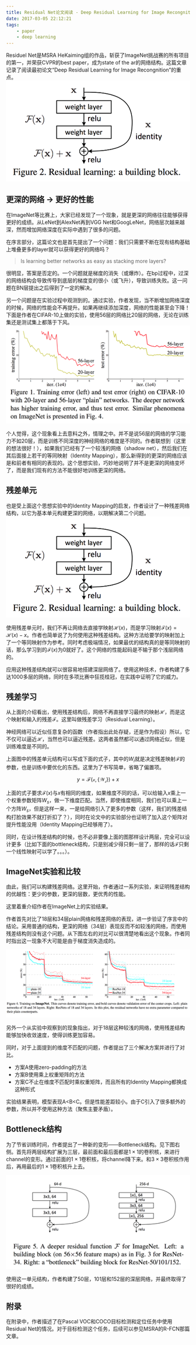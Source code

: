 ```yaml
---
title: Residual Net论文阅读 - Deep Residual Learning for Image Recongnition
date: 2017-03-05 22:12:21
tags:
    - paper
    - deep learning
---
```

Residuel Net是MSRA HeKaiming组的作品，斩获了ImageNet挑战赛的所有项目的第一，并荣获CVPR的best paper，成为state of the ar的网络结构。这篇文章记录了阅读最初论文“Deep Residual Learning for Image Recongnition”的重点。
![ResidualNet Unit](/img/residualnet_unit.png)
<!-- more -->

## 更深的网络 -> 更好的性能
在ImageNet等比赛上，大家已经发现了一个现象，就是更深的网络往往能够获得更好的成绩。从LeNet到AlexNet再到VGG Net和GoogLeNet，网络层次越来越深，然而增加网络深度在实际中遇到了很多的问题。

在序言部分，这篇论文也是首先提出了一个问题：我们只需要不断在现有结构基础上堆叠更多的layer就可以获得更好的网络吗？
>  Is learning better networks as easy as stacking more layers?

很明显，答案是否定的。一个问题就是梯度的消失（或爆炸）。在bp过程中，过深的网络结构会导致传导到底层的梯度变的很小（或飞升），导致训练失败。这一问题在BN层提出之后得到了一定的解决。

另一个问题是在实验过程中观测到的。通过实验，作者发现，当不断增加网络深度的时候，网络的性能会不再提升。如果再继续添加深度，网络的性能甚至会下降！下面是作者在CIFAR-10上做的实验，使用56层的网络比20层的网络，无论在训练集还是测试集上都落于下风。
![更深的网络表现反而不好](/img/residualnet_deepnet_problem.png)

个人觉得，这个现象看上去意料之外，情理之中。并不是说56层的网络的学习能力不如20层，而是训练不同深度的神经网络的难度是不同的。作者联想到（这里的想法很好！），如果我们已经有了一个较浅的网络（shadow net），然后我们在其后面接上若干的等同映射（Identity Mapping），那么新得到的更深的网络应该是和前者有相同的表现的。这个思想实验，巧妙地说明了并不是更深的网络变坏了，而是我们现有的方法不能很好地训练更深的网络。


## 残差单元
也是受上面这个思想实验中的Identity Mapping的启发，作者设计了一种残差网络结构，以它为基本单元构建更深的网络，以期解决第二个问题。
![残差结构单元](/img/residualnet_unit.png)

使用残差单元时，我们不再让网络去直接学映射$\mathcal{H}(x)$，而是学习映射$\mathcal{F}(x) = \mathcal{H}(x) - x$。作者也简单说了为何使用这种残差结构。这种方法给要学的映射加上了一个等同映射作为参考。同时考虑极端情况，如果最优的结构真的是等同映射的话，那么学习到的$\mathcal{F}(x)$为$0$就好了。这个网络的性能起码是不输于那个浅层网络的。

应用这种残差结构就可以很容易地搭建深层网络了。使用这种技术，作者构建了多达$1000$多层的网络，同时在多项比赛中狂揽桂冠，在实践中证明了它的威力。

## 残差学习
从上面的介绍看出，使用残差结构后，网络不再直接学习最终的映射$\mathcal{H}$，而是这个映射和输入的残差$\mathcal{F}$。这里叫做残差学习（Residual Learning）。

神经网络可以近似任意复杂的函数（作者指出此处存疑，还是作为假设）所以，它不仅可以逼近$\mathcal{H}$，当然也可以逼近残差。这两者虽然都可以通过网络近似，但是训练难度是不同的。

上面图中的残差单元结构可以写成下面的式子，其中的$W_i$就是决定残差映射$\mathcal{F}$的参数，也是训练中要优化的东西。这里为了书写简单，省略了偏置项。

$$y = \mathcal{F(x,\lbrace W_i\rbrace)}+x$$

上面的式子要求$\mathcal{F}(x)$与$x$有相同的维度，如果维度不同的话，可以给输入$x$乘上一个权重参数矩阵$W_s$，做一下维度匹配。当然，即使维度相同，我们也可以乘上一个方阵$W_s$，但是这样一来，一是给网络引入了更多的参数（这样，我们的残差结构打脸效果不就打折扣了？），同时在论文中的实验部分也证明了加入这个矩阵对提升性能没用（Identity Mapping已经够用了）。

同时，在设计残差结构的时候，也不必非要像上面的图那样设计两层，完全可以设计更多（比如下面的bottleneck结构，只是别减少得只剩一层了，那样的话$\mathcal{F}$只剩一个线性映射可以学了。。。）。

## ImageNet实验和比较
由此，我们可以构建残差网络。这里开始，作者通过一系列实验，来证明残差结构的优越性：更少的参数，更深的层数，更优秀的性能。

这里着重介绍作者在ImageNet上的实验结果。

作者首先对比了18层和34层plain网络和残差网络的表现，进一步验证了序言中的结论。采用普通的结构，更深的网络（34层）表现反而不如较浅的网络，而使用残差结构则没有这个问题。从下图左右的对比可以很清楚地看出这个现象。作者同时指出这一现象不大可能是由于梯度消失造成的。

![残差网络和普通网络不同深度的比较](/img/residualnet_comparison_with_plainnet.png)

另外一个从实验中观察到的现象指出，对于18层这种较浅的网络，使用残差结构能够加快收敛速度，使得训练更加容易。

同时，对于上面提到的维度不匹配的问题，作者提出了三个解决方案并进行了对比。
- 方案A使用zero-padding的方法
- 方案B使用乘上权重矩阵的方法
- 方案C不止在维度不匹配时乘权重矩阵，而且所有的Identity Mapping都换成这种形式

实验结果表明，模型表现A<B<C。但是性能差距较小。由于C引入了很多额外的参数，所以并不使用这种方法（聚焦主要矛盾）。

## Bottleneck结构
为了节省训练时间，作者提出了一种新的变形——Bottleneck结构。见下图右侧。首先将两层结构扩展为三层，最前面和最后面都是$1\times 1$的卷积核，来进行channel的变形。通过前面的$1\times 1$卷积核，将channel降下来。和$3\times 3$卷积核作用后，再用最后的$1\times 1$卷积核升上去。

![Bottleneck单元结构](/img/residualnet_bottleneck_unit.png)

使用这一单元结构，作者构建了50层，101层和152层的深层网络，并最终取得了很好的成绩。

## 附录
在附录中，作者描述了在Pascal VOC和COCO目标检测和定位任务中使用Residual Net的情况。对于目标检测这个任务，后续可以参见MSRA的R-FCN那篇文章。
